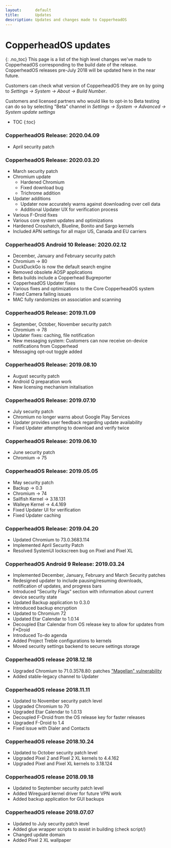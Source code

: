 ```yaml
---
layout:      default
title:       Updates
description: Updates and changes made to CopperheadOS
---
```


# CopperheadOS updates
{: .no_toc}
This page is a list of the high level
changes we've made to CopperheadOS corresponding
to the build date of the release. CopperheadOS
releases pre-July 2018 will be updated here
in the near future.

Customers can check what version of CopperheadOS
they are on by going to *Settings -> System -> About -> Build Number*.

Customers and licensed partners who would like to opt-in to Beta
testing can do so by selecting "Beta" channel in *Settings -> System -> Advanced -> System update settings*

* TOC
{:toc}

### CopperheadOS Release: 2020.04.09
* April security patch

### CopperheadOS Release: 2020.03.20
* March security patch
* Chromium update
  * Hardened Chromium
  * Fixed download bug
  * Trichrome addition
* Updater additions
  * Updater now accurately warns against downloading over cell data
  * Additional Updater UX for verification process
* Various F-Droid fixes
* Various core system updates and optimizations
* Hardened Crosshatch, Blueline, Bonito and Sargo kernels
* Included APN settings for all major US, Canada and EU carriers

### CopperheadOS Android 10 Release: 2020.02.12
* December, January and February security patch
* Chromium -> 80
* DuckDuckGo is now the default search engine
* Removed obsolete AOSP applications
* Beta builds include a Copperhead Bugreporter
* CopperheadOS Updater fixes
* Various fixes and optimizations to the Core CopperheadOS system
* Fixed Camera failing issues
* MAC fully randomizes on association and scanning

### CopperheadOS Release: 2019.11.09
* September, October, November security patch
* Chromium -> 78
* Updater fixes: caching, file notification
* New messaging system: Customers can now receive on-device notifications from Copperhead
* Messaging opt-out toggle added

### CopperheadOS Release: 2019.08.10
* August security patch
* Android Q preparation work
* New licensing mechanism initalisation

### CopperheadOS Release: 2019.07.10

* July security patch
* Chromium no longer warns about Google Play Services
* Updater provides user feedback regarding update availability
* Fixed Updater attempting to download and verify twice

### CopperheadOS Release: 2019.06.10

* June security patch
* Chromium -> 75

### CopperheadOS Release: 2019.05.05

* May security patch
* Backup -> 0.3
* Chromium -> 74
* Sailfish Kernel -> 3.18.131
* Walleye Kernel -> 4.4.169
* Fixed Updater UI for verification
* Fixed Updater caching

### CopperheadOS Release: 2019.04.20
- Updated Chromium to 73.0.3683.114
- Implemented April Security Patch
- Resolved SystemUI lockscreen bug on Pixel and Pixel XL

### CopperheadOS Android 9 Release: 2019.03.24
* Implemented December, January, February and March Security patches
* Redesigned updater to include pausing/resuming downloads, notification of updates, and progress bars
* Introduced “Security Flags” section with information about current device security state
* Updated Backup application to 0.3.0
* Introduced backup encryption
* Updated to Chromium 72
* Updated Etar Calendar to 1.0.14
* Decoupled Etar Calendar from OS release key to allow for updates from F*Droid
* Introduced To-do agenda
* Added Project Treble configurations to kernels
* Moved security settings backend to secure settings storage

### CopperheadOS release 2018.12.18
* Upgraded Chromium to 71.0.3578.80: patches ["Magellan" vulnerability](https://blade.tencent.com/magellan/index_en.html)
* Added stable-legacy channel to Updater

### CopperheadOS release 2018.11.11
* Updated to November security patch level
* Upgraded Chromium to 70
* Upgraded Etar Calendar to 1.0.13
* Decoupled F-Droid from the OS release key for faster releases
* Upgraded F-Droid to 1.4
* Fixed issue with Dialer and Contacts

### CopperheadOS release 2018.10.24
* Updated to October security patch level
* Upgraded Pixel 2 and Pixel 2 XL kernels to 4.4.162
* Upgraded Pixel and Pixel XL kernels to 3.18.124

### CopperheadOS release 2018.09.18
* Updated to September security patch level
* Added Wireguard kernel driver for future VPN work
* Added backup application for GUI backups

### CopperheadOS release 2018.07.07
* Updated to July security patch level
* Added glue wrapper scripts to assist in building (check script/)
* Changed update domain
* Added Pixel 2 XL wallpaper
